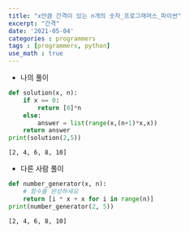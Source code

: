 ```yaml
---
title: "x만큼 간격이 있는 n개의 숫자_프로그래머스_파이썬"
excerpt: "간격"
date: '2021-05-04'
categories : programmers
tags : [programmers, python]
use_math : true
---
```




* 나의 풀이


```python
def solution(x, n):
    if x == 0:
        return [0]*n
    else:
        answer = list(range(x,(n+1)*x,x))
    return answer
print(solution(2,5))
```

    [2, 4, 6, 8, 10]


* 다른 사람 풀이


```python
def number_generator(x, n):
    # 함수를 완성하세요
    return [i * x + x for i in range(n)]
print(number_generator(2, 5))

```

    [2, 4, 6, 8, 10]

